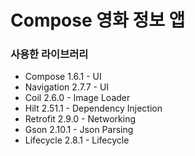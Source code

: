 # Compose 영화 정보 앱

### 사용한 라이브러리
- Compose 1.6.1 - UI
- Navigation 2.7.7 - UI
- Coil 2.6.0 - Image Loader
- Hilt 2.51.1 - Dependency Injection
- Retrofit 2.9.0 - Networking
- Gson 2.10.1 - Json Parsing
- Lifecycle 2.8.1 - Lifecycle